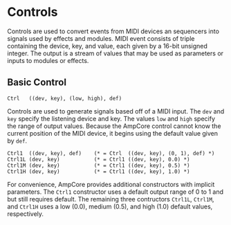 Controls
========

Controls are used to convert events from MIDI devices an sequencers into
signals used by effects and modules. MIDI event consists of triple containing
the device, key, and value, each given by a 16-bit unsigned integer. The
output is a stream of values that may be used as parameters or inputs to
modules or effects.


## Basic Control

    Ctrl   ((dev, key), (low, high), def)

Controls are used to generate signals based off of a MIDI input. The `dev` and
`key` specify the listening device and key. The values `low` and `high`
specify the range of output values. Because the AmpCore control cannot know
the current position of the MIDI device, it begins using the default value
given by `def`.
    
    Ctrl1  ((dev, key), def)    (* = Ctrl  ((dev, key), (0, 1), def) *)
    Ctrl1L (dev, key)           (* = Ctrl1 ((dev, key), 0.0) *)
    Ctrl1M (dev, key)           (* = Ctrl1 ((dev, key), 0.5) *)
    Ctrl1H (dev, key)           (* = Ctrl1 ((dev, key), 1.0) *)

For convenience, AmpCore provides additional constructors with implicit
parameters. The `Ctrl1` constructor uses a default output range of 0 to 1 and
but still requires default. The remaining three contructors `Ctrl1L`,
`Ctrl1M`, and `Ctrl1H` uses a low (0.0), medium (0.5), and high (1.0)
default values, respectively.
